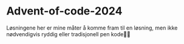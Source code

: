 # Advent-of-code-2024

Løsningene her er mine måter å komme fram til en løsning, men ikke nødvendigvis ryddig eller tradisjonell pen kode💃🏼
